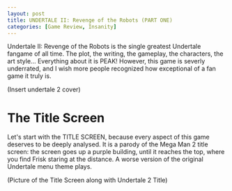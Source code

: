 ```yaml
---
layout: post
title: UNDERTALE II: Revenge of the Robots (PART ONE)
categories: [Game Review, Insanity]
---
```

Undertale II: Revenge of the Robots is the single greatest Undertale fangame of all time. The plot, the writing, the gameplay, the characters, the art style... Everything about it is PEAK! However, this game is severly underrated, and I wish more people recognized how exceptional of a fan game it truly is.

(Insert undertale 2 cover)

# The Title Screen
Let's start with the TITLE SCREEN, because every aspect of this game deserves to be deeply analysed. It is a parody of the Mega Man 2 title screen: the screen goes up a purple building, until it reaches the top, where you find Frisk staring at the distance. A worse version of the original Undertale menu theme plays.

(Picture of the Title Screen along with Undertale 2 Title)


<!--stackedit_data:
eyJoaXN0b3J5IjpbNjg3MjM3ODY5LDEwMDQwNzY5MTIsMTAxMT
MxOTk3OCwyNDUwMzc2NzZdfQ==
-->